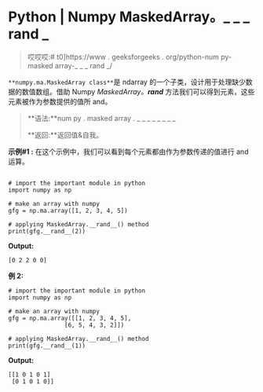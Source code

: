 # Python | Numpy MaskedArray。_ _ _ rand _

> 哎哎哎:# t0]https://www . geeksforgeeks . org/python-num py-masked array-_ _ _ rand _/

`**numpy.ma.MaskedArray class**`是 ndarray 的一个子类，设计用于处理缺少数据的数值数组。借助 Numpy *MaskedArray。__rand__* 方法我们可以得到元素，这些元素被作为参数提供的值所 and。

> **语法:**num py . masked array . _ _ _ _ _ _ _ _
> 
> **返回:**返回值&自我。

**示例#1 :**
在这个示例中，我们可以看到每个元素都由作为参数传递的值进行 and 运算。

```

# import the important module in python 
import numpy as np 

# make an array with numpy 
gfg = np.ma.array([1, 2, 3, 4, 5]) 

# applying MaskedArray.__rand__() method 
print(gfg.__rand__(2)) 
```

**Output:**

```
[0 2 2 0 0]

```

**例 2:**

```
# import the important module in python 
import numpy as np 

# make an array with numpy 
gfg = np.ma.array([[1, 2, 3, 4, 5], 
                [6, 5, 4, 3, 2]]) 

# applying MaskedArray.__rand__() method 
print(gfg.__rand__(1)) 
```

**Output:**

```
[[1 0 1 0 1]
 [0 1 0 1 0]]

```
